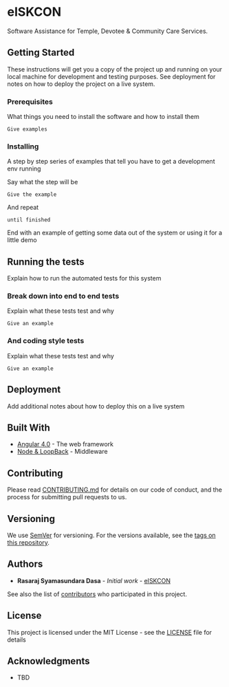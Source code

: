 # eISKCON
Software Assistance for Temple, Devotee & Community Care Services.

## Getting Started

These instructions will get you a copy of the project up and running on your local machine for development and testing purposes. See deployment for notes on how to deploy the project on a live system.

### Prerequisites

What things you need to install the software and how to install them

```
Give examples
```

### Installing

A step by step series of examples that tell you have to get a development env running

Say what the step will be

```
Give the example
```

And repeat

```
until finished
```

End with an example of getting some data out of the system or using it for a little demo

## Running the tests

Explain how to run the automated tests for this system

### Break down into end to end tests

Explain what these tests test and why

```
Give an example
```

### And coding style tests

Explain what these tests test and why

```
Give an example
```

## Deployment

Add additional notes about how to deploy this on a live system

## Built With

* [Angular 4.0](https://angular.io/) - The web framework
* [Node & LoopBack](https://loopback.io/) - Middleware


## Contributing

Please read [CONTRIBUTING.md](https://github.com/ISKCON-Cultural-Centre/eISKCON/blob/master/CONTRIBUTING.md) for details on our code of conduct, and the process for submitting pull requests to us.

## Versioning

We use [SemVer](http://semver.org/) for versioning. For the versions available, see the [tags on this repository](https://github.com/ISKCON-Cultural-Centre/eISKCON/tags). 

## Authors

* **Rasaraj Syamasundara Dasa** - *Initial work* - [eISKCON](https://github.com/eISKCON)

See also the list of [contributors](https://github.com/eISKCON/contributors) who participated in this project.

## License

This project is licensed under the MIT License - see the [LICENSE](LICENSE) file for details

## Acknowledgments

* TBD

